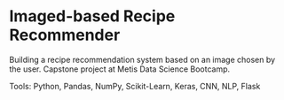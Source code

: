 # Imaged-based Recipe Recommender
Building a recipe recommendation system based on an image chosen by the user. Capstone project at Metis Data Science Bootcamp.

Tools: Python, Pandas, NumPy, Scikit-Learn, Keras, CNN, NLP, Flask
